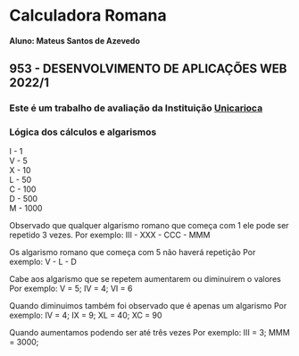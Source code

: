 # Calculadora Romana

#### Aluno: Mateus Santos de Azevedo

## 953 - DESENVOLVIMENTO DE APLICAÇÕES WEB 2022/1

### Este é um trabalho de avaliação da Instituição [Unicarioca](https://www.unicarioca.edu.br/)

### Lógica dos cálculos e algarismos

I - 1<br>
V - 5<br>
X - 10<br>
L - 50<br>
C - 100<br>
D - 500<br>
M - 1000<br>

Observado que qualquer algarismo romano que começa com 1 ele pode ser repetido 3 vezes.
Por exemplo: III - XXX - CCC - MMM

Os algarismo romano que começa com 5 não haverá repetição
Por exemplo: V - L - D

Cabe aos algarismo que se repetem aumentarem ou diminuirem o valores
Por exemplo: V = 5; IV = 4; VI = 6

Quando diminuimos também foi observado que é apenas um algarismo
Por exemplo: IV = 4; IX = 9; XL = 40; XC = 90

Quando aumentamos podendo ser até três vezes
Por exemplo: III = 3; MMM = 3000;
